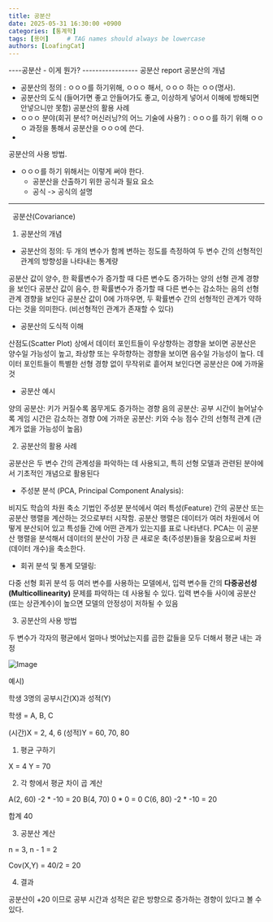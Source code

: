 ```yaml
---
title: 공분산
date: 2025-05-31 16:30:00 +0900
categories: [통계학]
tags: [용어]     # TAG names should always be lowercase
authors: [LoafingCat]
---
```



----공분산 - 이게 뭔가? -----------------
공분산 report
공분산의 개념
- 공분산의 정의 : ㅇㅇㅇ를 하기위해, ㅇㅇㅇ 해서, ㅇㅇㅇ 하는 ㅇㅇ(명사).
- 공분산의 도식 (들어가면 좋고 안들어가도 좋고, 이상하게 넣어서 이해에 방해되면 안넣으니만 못함)
공분산의 활용 사례
- ㅇㅇㅇ 분야(회귀 분석? 머신러닝?의 어느 기술에 사용?) : ㅇㅇㅇ를 하기 위해 ㅇㅇㅇ 과정을 통해서 공분산을 ㅇㅇㅇ에 쓴다.
- 
공분산의 사용 방법.
- ㅇㅇㅇ를 하기 위해서는 이렇게 써야 한다.
  - 공분산을 산출하기 위한 공식과 필요 요소
  - 공식 -> 공식의 설명
---------------------------------------

 
공분산(Covariance)

1. 공분산의 개념

- 공분산의 정의: 두 개의 변수가 함께 변하는 정도를 측정하여 두 변수 간의 선형적인 관계의 방향성을 나타내는 통계량

공분산 값이 양수, 한 확률변수가 증가할 때 다른 변수도 증가하는 양의 선형 관계 경향을 보인다
공분산 값이 음수, 한 확률변수가 증가할 때 다른 변수는 감소하는 음의 선형 관계 경향을 보인다
공분산 값이 0에 가까우면, 두 확률변수 간의 선형적인 관계가 약하다는 것을 의미한다. (비선형적인 관계가 존재할 수 있다)

- 공분산의 도식적 이해

산점도(Scatter Plot) 상에서 데이터 포인트들이 우상향하는 경향을 보이면 공분산은 양수일 가능성이 높고, 좌상향 또는 우하향하는 경향을 보이면 음수일 가능성이 높다. 데이터 포인트들이 특별한 선형 경향 없이 무작위로 흩어져 보인다면 공분산은 0에 가까울 것


- 공분산 예시 

양의 공분산: 키가 커질수록 몸무게도 증가하는 경향
음의 공분산: 공부 시간이 늘어날수록 게임 시간은 감소하는 경향
0에 가까운 공분산: 키와 수능 점수 간의 선형적 관계 (관계가 없을 가능성이 높음)


2. 공분산의 활용 사례

공분산은 두 변수 간의 관계성을 파악하는 데 사용되고, 특히 선형 모델과 관련된 분야에서 기초적인 개념으로 활용된다

- 주성분 분석 (PCA, Principal Component Analysis):

비지도 학습의 차원 축소 기법인 주성분 분석에서 여러 특성(Feature) 간의 공분산 또는 공분산 행렬을 계산하는 것으로부터 시작함. 공분산 행렬은 데이터가 여러 차원에서 어떻게 분산되어 있고 특성들 간에 어떤 관계가 있는지를 표로 나타낸다. PCA는 이 공분산 행렬을 분석해서 데이터의 분산이 가장 큰 새로운 축(주성분)들을 찾음으로써 차원(데이터 개수)을 축소한다.

- 회귀 분석 및 통계 모델링:

다중 선형 회귀 분석 등 여러 변수를 사용하는 모델에서, 입력 변수들 간의 **다중공선성(Multicollinearity)** 문제를 파악하는 데 사용될 수 있다. 입력 변수들 사이에 공분산(또는 상관계수)이 높으면 모델의 안정성이 저하될 수 있음


3. 공분산의 사용 방법 

두 변수가 각자의 평균에서 얼마나 벗어났는지를 곱한 값들을 모두 더해서 평균 내는 과정

![Image](https://img1.daumcdn.net/thumb/R1280x0/?scode=mtistory2&fname=https%3A%2F%2Fblog.kakaocdn.net%2Fdn%2FRcmaJ%2FbtsOmXansTF%2FROKyumYpIYR1gK7Lt8K9g0%2Fimg.png)

예시) 

학생 3명의 공부시간(X)과 성적(Y)

학생 = A, B, C

(시간)X = 2, 4, 6
(성적)Y = 60, 70, 80


1. 평균 구하기

X = 4
Y = 70

2. 각 항에서 평균 차이 곱 계산

A(2, 60)    -2 * -10 = 20 
B(4, 70)    0 * 0 = 0
C(6, 80)    -2 * -10 = 20

합계 40

3. 공분산 계산

n = 3, n - 1 = 2   

Cov(X,Y) = 40/2 = 20

4. 결과

공분산이 +20 이므로 공부 시간과 성적은 같은 방향으로 증가하는 경향이 있다고 볼 수 있다.

